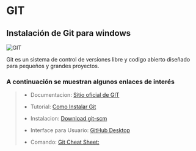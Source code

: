 # GIT
##  Instalación de Git para **windows**

![GIT](https://git-scm.com/images/logo@2x.png)

Git es un sistema de control de versiones libre y codigo abierto diseñado para pequeños y grandes proyectos. 

### A continuación se muestran algunos enlaces de interés
>- Documentacion: [Sitio oficial de GIT](https://git-scm.com/)
> 
>- Tutorial: [Como Instalar Git](https://www.youtube.com/watch?v=1PiYqxog8mc&list=PLTd5ehIj0goMCnj6V5NdzSIHBgrIXckGU&index=2)
>
>- Instalacion: [Download git-scm](https://git-scm.com/download/win)
>
>- Interface para Usuario: [GitHub Desktop](https://desktop.github.com/)
>
>- Comando: [Git Cheat Sheet:](https://education.github.com/git-cheat-sheet-education.pdf)
>
